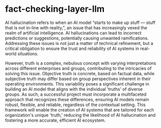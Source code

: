 # fact-checking-layer-llm

AI hallucination refers to when an AI model “starts to make up stuff — stuff that is not in-line with reality,”, an issue that has increasingly vexed the realm of artificial intelligence. AI hallucinations can lead to incorrect predictions or suggestions, potentially causing unwanted ramifications. Addressing these issues is not just a matter of technical refinement, but a critical obligation to ensure the trust and reliability of AI systems in real-world situations.

However, truth is a complex, nebulous concept with varying interpretations across different enterprises and groups, contributing to the intricacies of solving this issue. Objective truth is concrete, based on factual data, while subjective truth may differ based on group perspectives inherent in their operating environments. This variability poses a significant challenge in building an AI model that aligns with the individual 'truths' of diverse groups. As such, a successful project must incorporate a multifaceted approach that recognizes these differences, ensuring AI models remain robust, flexible, and reliable, regardless of the contextual setting. This framework will enable the creation of AI systems that are tailored for each organization's unique 'truth,' reducing the likelihood of AI hallucination and fostering a more accurate, efficient AI ecosystem.
